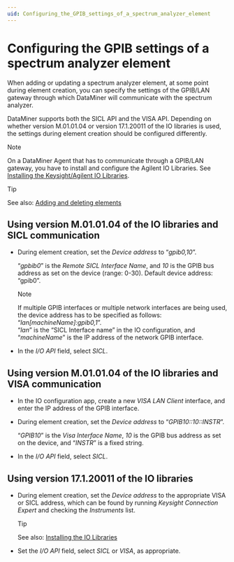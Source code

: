```yaml
---
uid: Configuring_the_GPIB_settings_of_a_spectrum_analyzer_element
---
```


# Configuring the GPIB settings of a spectrum analyzer element

When adding or updating a spectrum analyzer element, at some point during element creation, you can specify the settings of the GPIB/LAN gateway through which DataMiner will communicate with the spectrum analyzer.

DataMiner supports both the SICL API and the VISA API. Depending on whether version M.01.01.04 or version 17.1.20011 of the IO libraries is used, the settings during element creation should be configured differently.

> [!NOTE]
> On a DataMiner Agent that has to communicate through a GPIB/LAN gateway, you have to install and configure the Agilent IO Libraries. See [Installing the Keysight/Agilent IO Libraries](xref:Installing_the_Keysight_Agilent_IO_Libraries#installing-the-keysightagilent-io-libraries).

> [!TIP]
> See also: [Adding and deleting elements](xref:Adding_and_deleting_elements)

## Using version M.01.01.04 of the IO libraries and SICL communication

- During element creation, set the *Device address* to “*gpib0,10*”.

  “*gpbib0*” is the *Remote SICL Interface Name*, and *10* is the GPIB bus address as set on the device (range: 0-30). Default device address: “gpib0”.

  > [!NOTE]
  > If multiple GPIB interfaces or multiple network interfaces are being used, the device address has to be specified as follows: “*lan\[machineName\]:gpib0,1*”.<br>“*lan*” is the “SICL Interface name” in the IO configuration, and “*machineName*” is the IP address of the network GPIB interface.

- In the *I/O API* field, select *SICL*.

## Using version M.01.01.04 of the IO libraries and VISA communication

- In the IO configuration app, create a new *VISA LAN Client* interface, and enter the IP address of the GPIB interface.

- During element creation, set the *Device address* to “*GPIB10::10::INSTR*”.

  “*GPIB10*” is the *Visa Interface Name*, *10* is the GPIB bus address as set on the device, and “*INSTR*” is a fixed string.

- In the *I/O API* field, select *SICL*.

## Using version 17.1.20011 of the IO libraries

- During element creation, set the *Device address* to the appropriate VISA or SICL address, which can be found by running *Keysight Connection Expert* and checking the *Instruments* list.

  > [!TIP]
  > See also: [Installing the IO Libraries](xref:Installing_the_Keysight_Agilent_IO_Libraries#installing-the-io-libraries)

- Set the *I/O API* field, select *SICL* or *VISA*, as appropriate.
